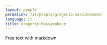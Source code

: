 ```yaml
---
layout: people
permalink: /it/people/gregorio.massimobene/
language: it
title: Gregorio Massimobene
---
```


Free text with markdown
